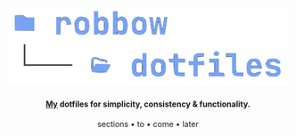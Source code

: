 <h1 align="center">
  <br>
<img src="https://github.com/robbowland/dotfiles/blob/main/.github/img/heading.png?raw=true" alt="dotfiles" width="600"></a>
  <br>
</h1>


<h4 align="center"><a href="https://www.robbow.land" target="_blank">My</a> dotfiles for simplicity, consistency & functionality.</h4>

<p align="center">
  <a>sections</a> •
  <a>to</a> •
  <a>come</a> •
  <a>later</a>
</p>
